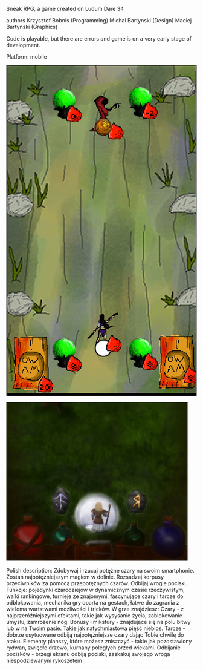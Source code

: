 Sneak RPG, a game created on Ludum Dare 34

authors
Krzysztof Bobnis (Programming)
Michal Bartynski (Design)
Maciej Bartynski (Graphics)

Code is playable, but there are errors and game is on a very early stage of development. 


Platform: mobile


![](docs/Screenshot_1.png)

![](docs/spellcollector.jpg)



Polish description:
Zdobywaj i rzucaj potężne czary na swoim smartphonie. Zostań najpotężniejszym magiem w dolinie. Rozsadzaj korpusy przeciwników za pomocą przepotężnych czarów. Odbijaj wrogie pociski. Funkcje: pojedynki czarodziejów w dynamicznym czasie rzeczywistym, walki rankingowe, turnieje ze znajomymi, fascynujące czary i tarcze do odblokowania, mechanika gry oparta na gestach, łatwe do zagrania z wieloma wartstwami możliwości i tricków. W grze znajdziesz: Czary - z najprzeróźniejszymi efektami, takie jak wysysanie życia, zablokowanie umysłu, zamrożenie nóg. Bonusy i mikstury - znajdujące się na polu bitwy lub w na Twoim pasie. Takie jak natychmiastowa pięść niebios. Tarcze - dobrze usytuowane odbiją najpotężniejsze czary dając Tobie chwilę do ataku. Elementy planszy, które możesz zniszczyć - takie jak pozostawiony rydwan, zwiędłe drzewo, kurhany poległych przed wiekami. Odbijanie pocisków - brzegi ekranu odbiją pociski, zaskakuj swojego wroga niespodziewanym rykoszetem

